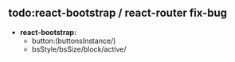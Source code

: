 ## todo:react-bootstrap /  react-router fix-bug


- **react-bootstrap:**
	-	 button:(buttonsInstance/)
	 - bsStyle/bsSize/block/active/
